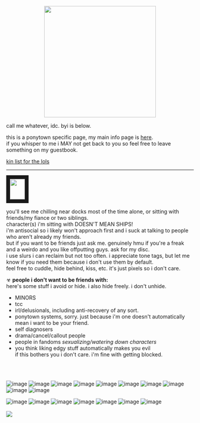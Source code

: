 <p align="center">
  <img src="https://i.pinimg.com/564x/b1/3a/19/b13a19045363c4bb66c4b6eba9d0005d.jpg" width=300 />
</p>
 
call me whatever, idc. byi is below. 

this is a ponytown specific page, my main info page is [here](https://w0lf.straw.page).
<br/>
if you whisper to me i MAY not get back to you so feel free to leave something on my guestbook.
<br/>

[kin list for the lols](https://wolfkins.straw.page)
</br>

------

<p align="left">
<img src="https://enchantments.carrd.co/assets/images/gallery20/da85e56d.gif?v=976bb919" width="40" height="55" border="10"/>

you'll see me chilling near docks most of the time alone, or sitting with friends/my fiance or two siblings.
</br>
character(s) i'm sitting with DOESN'T MEAN SHIPS!
</br>
i'm antisocial so i likely won't approach first and i suck at talking to people who aren't already my friends.
</br>
but if you want to be friends just ask me. genuinely hmu if you're a freak and a weirdo and you like offputting guys. ask for my disc.
</br> 
i use slurs i can reclaim but not too often. i appreciate tone tags, but let me know if you need them because i don't use them by default.
<br> 
feel free to cuddle, hide behind, kiss, etc. it's just pixels so i don't care.

☣ **people i don't want to be friends with:**
</br> here's some stuff i avoid or hide. i also hide freely. i don't unhide.
- MINORS
- tcc
- irl/delusionals, including anti-recovery of any sort.
- ponytown systems, sorry. just because i'm one doesn't automatically mean i want to be your friend.
- self diagnosers
- drama/cancel/callout people
- people in fandoms
  *sexualizing/watering down characters*
- you think liking edgy stuff automatically makes you evil
<br/> if this bothers you i don't care. i'm fine with getting blocked.
<br/>
<br/>


![image](https://adriansblinkiecollection.neocities.org/a11.gif) ![image](https://adriansblinkiecollection.neocities.org/a31.gif) ![image](https://adriansblinkiecollection.neocities.org/d28.gif) ![image](https://adriansblinkiecollection.neocities.org/d55.gif) ![image](https://adriansblinkiecollection.neocities.org/v26.gif) ![image](https://adriansblinkiecollection.neocities.org/f10.gif) ![image](https://adriansblinkiecollection.neocities.org/k9.gif) ![image](https://adriansblinkiecollection.neocities.org/24.gif) ![image](https://y2k.neocities.org/blinkiez/tumblr_pc38rqsNC61u4h28eo9_250.gif) ![image](https://64.media.tumblr.com/95dada123b36c1ea217aefa70e847b28/tumblr_pgvansSFu11sy5bqd_250.gifv) 

![image](https://adriansblinkiecollection.neocities.org/stamps/d41.gif) ![image](https://adriansblinkiecollection.neocities.org/stamps/e59.png) ![image](https://adriansblinkiecollection.neocities.org/stamps/a22.gif) ![image](https://adriansblinkiecollection.neocities.org/stamps/i9.jpg) ![image](https://adriansblinkiecollection.neocities.org/stamps/f19.png) ![image](https://adriansblinkiecollection.neocities.org/stamps/i11.jpg) ![image](https://adriansblinkiecollection.neocities.org/stamps/d10.png) 
<br>
<br>
![](https://komarev.com/ghpvc/?username=wolfsdayoff&color=yellowgreen&style=for-the-badge) <br/>
